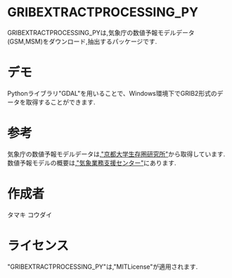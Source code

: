 # GRIBEXTRACTPROCESSING_PY
GRIBEXTRACTPROCESSING_PYは,気象庁の数値予報モデルデータ(GSM,MSM)をダウンロード,抽出するパッケージです.

# デモ
Pythonライブラリ"GDAL"を用いることで、Windows環境下でGRIB2形式のデータを取得することができます.

# 参考
気象庁の数値予報モデルデータは,["京都大学生存圏研究所"](http://database.rish.kyoto-u.ac.jp/arch/jmadata/)から取得しています.
数値予報モデルの概要は,["気象業務支援センター"](http://www.jmbsc.or.jp/jp/online/f-online0.html#file311)にあります.

# 作成者
タマキ コウダイ
 
# ライセンス
"GRIBEXTRACTPROCESSING_PY"は,"MITLicense"が適用されます.
